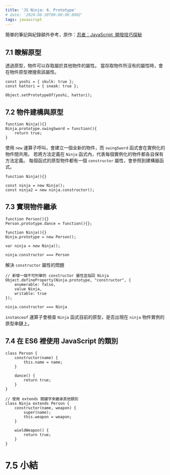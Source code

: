 ```yaml
---
title: 'JS Ninja: 6. Prototype'
# date: '2020-08-30T00:00:00.000Z'
tags: javascript
---
```


簡單的筆記與紀錄額外參考，原作：<a href="https://www.books.com.tw/products/0010701459" target="_blank">忍者：JavaScript  開發技巧探秘</a>

## 7.1 瞭解原型

透過原型，物件可以存取屬於其他物件的屬性。
當存取物件所沒有的屬性時，會在物件原型裡搜索該屬性。

```JS
const yoshi = { skulk: true };
const hattori = { sneak: true };

Object.setPrototypeOf(yoshi, hattori);
```

## 7.2 物件建構與原型

```JS
function Ninja(){}
Ninja.prototype.swingSword = function(){
    return true;
}
```

使用 `new` 運算子呼叫，會建立一個全新的物件，而 `swingSword` 函式會在實例化的物件間共用。
若將方法定義在 `Ninja` 函式內，代表每個實例化的物件都各自保有方法定義。
每個函式的原型物件都有一個 `constructor` 屬性，會參照到建構器函式。

```JS
function Ninja(){}

const ninja = new Ninja();
const ninja2 = new ninja.constructor();
```

## 7.3 實現物件繼承

```JS
function Person(){}
Person.prototype.dance = function(){};

function Ninja(){}
Ninja.prototype = new Person();

var ninja = new Ninja();

ninja.constructor === Person
```

解決 `constructor` 屬性的問題

```JS
// 新增一個不可列舉的 constructor 屬性並指回 Ninja
Object.defineProperty(Ninja.prototype, "constructor", {
    enumerable: false,
    value Ninja,
    writable: true
});

ninja.constructor === Ninja
```

`instanceof` 運算子會檢查 `Ninja` 函式目前的原型，是否出現在 `ninja` 物件實例的原型串鏈上。

## 7.4 在 ES6 裡使用 JavaScript 的類別

```JS
class Person {
    constructor(name) {
        this.name = name;
    }

    dance() {
        return true;
    }
}

// 使用 extends 關鍵字來繼承其他類別
class Ninja extends Person {
    constructor(name, weapon) {
        super(name);
        this.weapon = weapon;
    }

    wieldWeapon() {
        return true;
    }
}
```

# 7.5 小結
